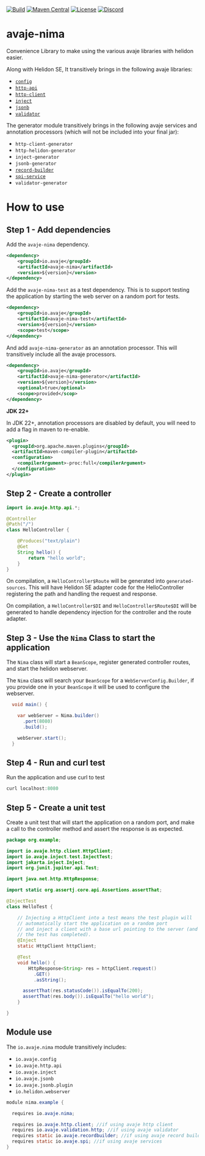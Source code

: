 [![Build](https://github.com/avaje/avaje-nima/actions/workflows/build.yml/badge.svg)](https://github.com/avaje/avaje-nima/actions/workflows/build.yml)
[![Maven Central](https://img.shields.io/maven-central/v/io.avaje/avaje-nima.svg?label=Maven%20Central)](https://mvnrepository.com/artifact/io.avaje/avaje-nima)
[![License](https://img.shields.io/badge/License-Apache%202.0-blue.svg)](https://github.com/avaje/avaje-nima/blob/master/LICENSE)
[![Discord](https://img.shields.io/discord/1074074312421683250?color=%237289da&label=discord)](https://discord.gg/Qcqf9R27BR)
# avaje-nima

Convenience Library to make using the various avaje libraries with helidon easier.

Along with Helidon SE, It transitively brings in the following avaje libraries:
- [`config`](https://avaje.io/config)
- [`http-api`](https://avaje.io/http/)
- [`http-client`](https://avaje.io/http-client/)
- [`inject`](https://avaje.io/inject/)
- [`jsonb`](https://avaje.io/jsonb/)
- [`validator`](https://avaje.io/validator/)

The generator module transitively brings in the following avaje services and annotation processors (which will not be included into your final jar):
- `http-client-generator`
- `http-helidon-generator`
- `inject-generator`
- `jsonb-generator`
- [`record-builder`](https://github.com/avaje/avaje-record-builder)
- [`spi-service`](https://github.com/avaje/avaje-spi-service)
- `validator-generator`

# How to use

## Step 1 - Add dependencies
Add the `avaje-nima` dependency.

```xml
<dependency>
    <groupId>io.avaje</groupId>
    <artifactId>avaje-nima</artifactId>
    <version>${version}</version>
</dependency>
```

Add the `avaje-nima-test` as a test dependency. This is to support testing
the application by starting the web server on a random port for tests.

```xml
<dependency>
    <groupId>io.avaje</groupId>
    <artifactId>avaje-nima-test</artifactId>
    <version>${version}</version>
    <scope>test</scope>
</dependency>
```

And add `avaje-nima-generator` as an annotation processor. This will transitively
include all the avaje processors.
```xml
<dependency>
    <groupId>io.avaje</groupId>
    <artifactId>avaje-nima-generator</artifactId>
    <version>${version}</version>
    <optional>true</optional>
    <scope>provided</scop>
</dependency>
```

**JDK 22+**

In JDK 22+, annotation processors are disabled by default, you will need to add a flag in maven to re-enable.
```xml
<plugin>
  <groupId>org.apache.maven.plugins</groupId>
  <artifactId>maven-compiler-plugin</artifactId>
  <configuration>
    <compilerArgument>-proc:full</compilerArgument>
  </configuration>
</plugin>
```

## Step 2 - Create a controller

```java
import io.avaje.http.api.*;

@Controller
@Path("/")
class HelloController {

    @Produces("text/plain")
    @Get
    String hello() {
        return "hello world";
    }
}
```
On compilation, a `HelloController$Route` will be generated into `generated-sources`. This will
have Helidon SE adapter code for the HelloController registering the path and handling the
request and response.

On compilation, a `HelloController$DI` and `HelloController$Route$DI` will be generated to handle
dependency injection for the controller and the route adapter.


## Step 3 - Use the `Nima` Class to start the application
The `Nima` class will start a `BeanScope`, register generated controller routes, and start the helidon webserver.

The `Nima` class will search your `BeanScope` for a `WebServerConfig.Builder`, if you provide one in your
`BeanScope` it will be used to configure the webserver.

```java
  void main() {

    var webServer = Nima.builder()
      .port(8080)
      .build();

    webServer.start();
  }
```

## Step 4 - Run and curl test
Run the application and use curl to test

```java
curl localhost:8080
```

## Step 5 - Create a unit test

Create a unit test that will start the application on a random port, and make a call to
the controller method and assert the response is as expected.

```java
package org.example;

import io.avaje.http.client.HttpClient;
import io.avaje.inject.test.InjectTest;
import jakarta.inject.Inject;
import org.junit.jupiter.api.Test;

import java.net.http.HttpResponse;

import static org.assertj.core.api.Assertions.assertThat;

@InjectTest
class HelloTest {

    // Injecting a HttpClient into a test means the test plugin will
    // automatically start the application on a random port
    // and inject a client with a base url pointing to the server (and shutdown the webserver after
    // the test has completed).
    @Inject
    static HttpClient httpClient;

    @Test
    void hello() {
        HttpResponse<String> res = httpClient.request()
          .GET()
          .asString();

      assertThat(res.statusCode()).isEqualTo(200);
      assertThat(res.body()).isEqualTo("hello world");
    }

}

```
## Module use

The `io.avaje.nima` module transitively includes:
- `io.avaje.config`
- `io.avaje.http.api`
- `io.avaje.inject`
- `io.avaje.jsonb`
- `io.avaje.jsonb.plugin`
- `io.helidon.webserver`

```java
module nima.example {

  requires io.avaje.nima;

  requires io.avaje.http.client; //if using avaje http client
  requires io.avaje.validation.http; //if using avaje validator
  requires static io.avaje.recordbuilder; //if using avaje record builder
  requires static io.avaje.spi; //if using avaje services
}
```
